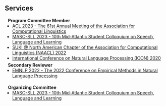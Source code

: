 ## Services

<h4 style="margin:0 10px 0;">Program Committee Member</h4>

<ul style="margin:0 0 5px;">
  <li><a href="https://2023.aclweb.org/"><autocolor>ACL 2023 - The 61st Annual Meeting of the Association for Computational Linguistics</autocolor></a></li>
  <li><a href="https://2023.aclweb.org/"><autocolor>MASC-SLL 2023 - 10th Mid-Atlantic Student Colloquium on Speech, Language and Learning</autocolor></a></li>
  <li><a href="https://suki-workshop.github.io/"><autocolor>SUKI @ North American Chapter of the Association for Computational Linguistics (NAACL) 2022</autocolor></a></li>
  <li><a href="https://www.iitp.ac.in/~ai-nlp-ml/icon2020/"><autocolor>International Conference on Natural Language Processing (ICON) 2020</autocolor></a></li>
</ul>

<h4 style="margin:0 10px 0;">Secondary Reviewer</h4>

<ul style="margin:0 0 20px;">
  <li><a href="https://2022.emnlp.org/"><autocolor>EMNLP 2022 - The 2022 Conference on Empirical Methods in Natural Language Processing</autocolor></a></li>
</ul>

<h4 style="margin:0 10px 0;">Organizing Committee</h4>

<ul style="margin:0 0 20px;">
 <li><a href="https://www.mascsll.org/"><autocolor>MASC-SLL 2023 - 10th Mid-Atlantic Student Colloquium on Speech, Language and Learning</autocolor></a></li>
</ul>
